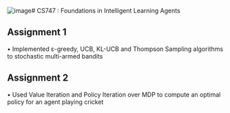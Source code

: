 ![image](https://github.com/namritaansh02/CS747-Foundations-in-Intelligent-Learning-Agents/assets/85171632/4a608da0-d97a-4ef2-9320-d78d442fe559)# CS747 : Foundations in Intelligent Learning Agents

## Assignment 1
• Implemented ε-greedy, UCB, KL-UCB and Thompson Sampling algorithms to stochastic multi-armed bandits


## Assignment 2
• Used Value Iteration and Policy Iteration over MDP to compute an optimal policy for an agent playing cricket
